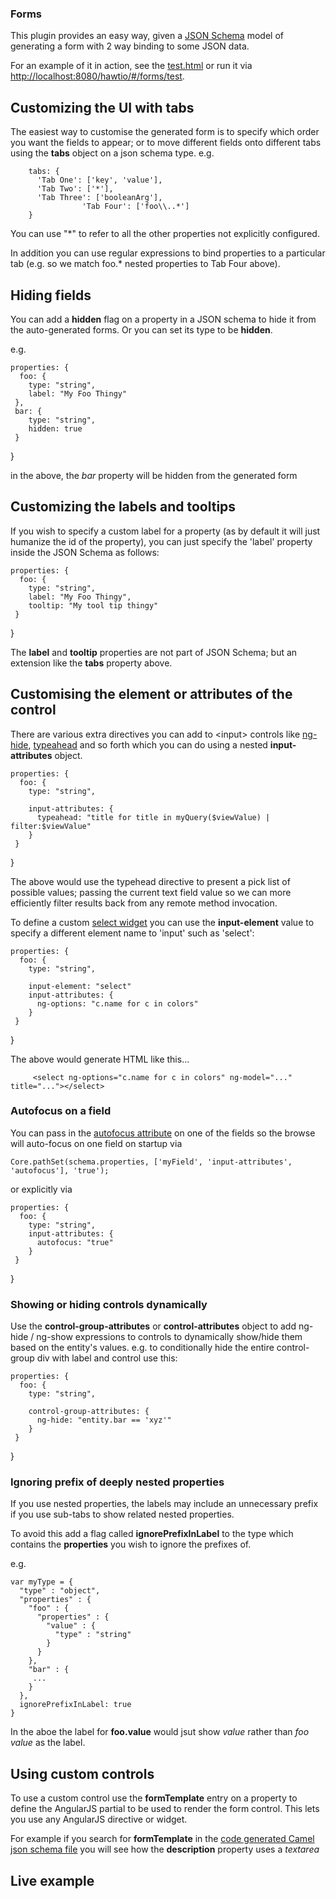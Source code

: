 ### Forms

This plugin provides an easy way, given a [JSON Schema](http://json-schema.org/) model of generating a form with 2 way binding to some JSON data.

For an example of it in action, see the [test.html](https://github.com/hawtio/hawtio/blob/master/hawtio-web/src/main/webapp/app/forms/html/test.html) or run it via [http://localhost:8080/hawtio/#/forms/test](http://localhost:8080/hawtio/#/forms/test).

## Customizing the UI with tabs

The easiest way to customise the generated form is to specify which order you want the fields to appear; or to move different fields onto different tabs using the **tabs** object on a json schema type.
e.g.

        tabs: {
          'Tab One': ['key', 'value'],
          'Tab Two': ['*'],
          'Tab Three': ['booleanArg'],
					'Tab Four': ['foo\\..*']
        }

You can use "*" to refer to all the other properties not explicitly configured.

In addition you can use regular expressions to bind properties to a particular tab (e.g. so we match foo.* nested properties to Tab Four above). 

## Hiding fields

You can add a **hidden** flag on a property in a JSON schema to hide it from the auto-generated forms. Or you can set its type to be **hidden**.

e.g.

    properties: {
      foo: {
        type: "string",
        label: "My Foo Thingy"
     },
     bar: {
        type: "string",
        hidden: true
     }
   }

in the above, the _bar_ property will be hidden from the generated form

## Customizing the labels and tooltips

If you wish to specify a custom label for a property (as by default it will just humanize the id of the property), you can just specify the 'label' property inside the JSON Schema as follows:


    properties: {
      foo: {
        type: "string",
        label: "My Foo Thingy",
        tooltip: "My tool tip thingy"
     }
   }

The **label** and **tooltip** properties are not part of JSON Schema; but an extension like the **tabs** property above.

## Customising the element or attributes of the control

There are various extra directives you can add to &lt;input&gt; controls like [ng-hide](http://docs.angularjs.org/api/ng.directive:ngHide), [typeahead](http://angular-ui.github.io/bootstrap/#/typeahead) and so forth which you can do using a nested **input-attributes** object.

    properties: {
      foo: {
        type: "string",

        input-attributes: {
          typeahead: "title for title in myQuery($viewValue) | filter:$viewValue"
        }
     }
   }

The above would use the typehead directive to present a pick list of possible values; passing the current text field value so we can more efficiently filter results back from any remote method invocation.

To define a custom [select widget](http://docs.angularjs.org/api/ng.directive:select) you can use the **input-element** value to specify a different element name to 'input' such as 'select':

    properties: {
      foo: {
        type: "string",

        input-element: "select"
        input-attributes: {
          ng-options: "c.name for c in colors"
        }
     }
   }

The above would generate HTML like this...

```
     <select ng-options="c.name for c in colors" ng-model="..." title="..."></select>
```

### Autofocus on a field

You can pass in the [autofocus attribute](http://davidwalsh.name/autofocus) on one of the fields so the browse will auto-focus on one field on startup via

```
Core.pathSet(schema.properties, ['myField', 'input-attributes', 'autofocus'], 'true');
```

or explicitly via

    properties: {
      foo: {
        type: "string",
        input-attributes: {
          autofocus: "true"
        }
     }
   }


### Showing or hiding controls dynamically

Use the **control-group-attributes** or **control-attributes** object to add ng-hide / ng-show expressions to controls to dynamically show/hide them based on the entity's values. e.g. to conditionally hide the entire control-group div with label and control use this:

    properties: {
      foo: {
        type: "string",

        control-group-attributes: {
          ng-hide: "entity.bar == 'xyz'"
        }
     }
   }

### Ignoring prefix of deeply nested properties


If you use nested properties, the labels may include an unnecessary prefix if you use sub-tabs to show related nested properties.

To avoid this add a flag called **ignorePrefixInLabel** to the type which contains the **properties** you wish to ignore the prefixes of.

e.g.

    var myType = {
      "type" : "object",
      "properties" : {
        "foo" : {
          "properties" : {
            "value" : {
              "type" : "string"
            }
          }
        },
        "bar" : {
         ...
        }
      },
      ignorePrefixInLabel: true
    }

In the aboe the label for **foo.value** would jsut show _value_ rather than _foo value_ as the label.

## Using custom controls

To use a custom control use the **formTemplate** entry on a property to define the AngularJS partial to be used to render the form control. This lets you use any AngularJS directive or widget.

For example if you search for **formTemplate** in the [code generated Camel json schema file](https://github.com/hawtio/hawtio/blob/master/hawtio-web/src/main/webapp/app/camel/js/camelModel.js#L120) you will see how the **description** property uses a _textarea_

## Live example
<div ng-include="'app/forms/html/test.html'"></div>
